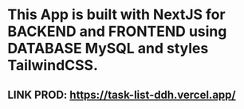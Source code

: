 # This App is built with NextJS for BACKEND and FRONTEND using DATABASE MySQL and styles TailwindCSS.
## LINK PROD: https://task-list-ddh.vercel.app/
